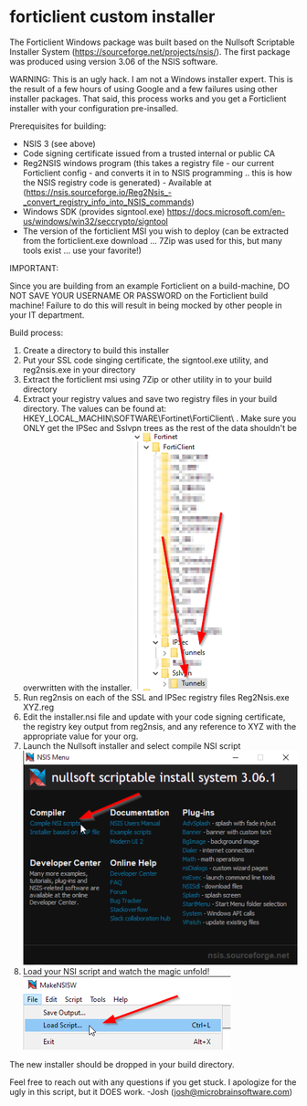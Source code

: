 # forticlient custom installer
The Forticlient Windows package was built based on the Nullsoft Scriptable Installer System (https://sourceforge.net/projects/nsis/). The first package was produced using version 3.06 of the NSIS software.


WARNING: This is an ugly hack. I am not a Windows installer expert. This is the result of a few hours of using Google and a few failures using other installer packages. That said, this process works and you get a Forticlient installer with your configuration pre-insalled.

Prerequisites for building:

 * NSIS 3 (see above)
 * Code signing certificate issued from a trusted internal or public CA
 * Reg2NSIS windows program (this takes a registry file - our current Forticlient config - and converts it in to NSIS programming .. this is how the NSIS registry code is generated) - Available at (https://nsis.sourceforge.io/Reg2Nsis_-_convert_registry_info_into_NSIS_commands)
 * Windows SDK (provides signtool.exe) https://docs.microsoft.com/en-us/windows/win32/seccrypto/signtool
 * The version of the forticlient MSI you wish to deploy (can be extracted from the forticlient.exe download ... 7Zip was used for this, but many tools exist ... use your favorite!)


IMPORTANT:

Since you are building from an example Forticlient on a build-machine, DO NOT SAVE YOUR USERNAME OR PASSWORD on the Forticlient build machine! Failure to do this will result in being mocked by other people in your IT department.



Build process:

1. Create a directory to build this installer
2. Put your SSL code singing certificate, the signtool.exe utility, and reg2nsis.exe in your directory
3. Extract the forticlient msi using 7Zip or other utility in to your build directory
4. Extract your registry values and save two registry files in your build directory. The values can be found at: HKEY_LOCAL_MACHIN\SOFTWARE\Fortinet\FortiClient\ . Make sure you ONLY get the IPSec and Sslvpn trees as the rest of the data shouldn't be overwritten with the installer.
![registry image](https://github.com/shward/forticlient/blob/main/Resources/reg-edit.png?raw=true)
5. Run reg2nsis on each of the SSL and IPSec registry files
Reg2Nsis.exe XYZ.reg
6. Edit the installer.nsi file and update with your code signing certificate, the registry key output from reg2nsis, and any reference to XYZ with the appropriate value for your org.
7. Launch the Nullsoft installer and select compile NSI script
![registry image](https://github.com/shward/forticlient/blob/main/Resources/nsis-1.png?raw=true)
8. Load your NSI script and watch the magic unfold!
![registry image](https://github.com/shward/forticlient/blob/main/Resources/nsis-2.png?raw=true)

The new installer should be dropped in your build directory. 


Feel free to reach out with any questions if you get stuck. I apologize for the ugly in this script, but it DOES work. -Josh (josh@microbrainsoftware.com)



